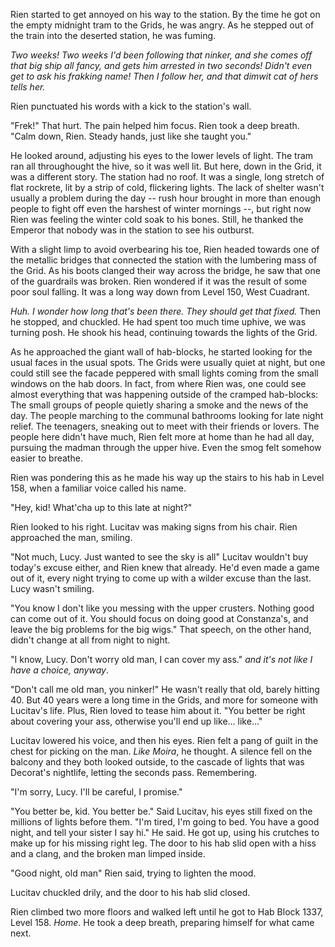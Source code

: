 Rien started to get annoyed on his way to the station. By the time he got on the empty midnight tram to the Grids, he was angry. As he stepped out of the train into the deserted station, he was fuming.

_Two weeks! Two weeks I'd been following that ninker, and she comes off that big ship all fancy, and gets him arrested in two seconds! Didn't even get to ask his frakking name! Then I follow her, and that dimwit cat of hers tells her._

Rien punctuated his words with a kick to the station's wall.

"Frek!" That hurt. The pain helped him focus. Rien took a deep breath. "Calm down, Rien. Steady hands, just like she taught you."

He looked around, adjusting his eyes to the lower levels of light. The tram ran all throughought the hive, so it was well lit. But here, down in the Grid, it was a different story. The station had no roof. It was a single, long stretch of flat rockrete, lit by a strip of cold, flickering lights. The lack of shelter wasn't usually a problem during the day -- rush hour brought in more than enough people to fight off even the harshest of winter mornings --, but right now Rien was feeling the winter cold soak to his bones. Still, he thanked the Emperor that nobody was in the station to see his outburst. 

With a slight limp to avoid overbearing his toe, Rien headed towards one of the metallic bridges that connected the station with the lumbering mass of the Grid. As his boots clanged their way across the bridge, he saw that one of the guardrails was broken. Rien wondered if it was the result of some poor soul falling. It was a long way down from Level 150, West Cuadrant. 

_Huh. I wonder how long that's been there. They should get that fixed._ Then he stopped, and chuckled. He had spent too much time uphive, we was turning posh. He shook his head, continuing towards the lights of the Grid.

As he approached the giant wall of hab-blocks, he started looking for the usual faces in the usual spots. The Grids were usually quiet at night, but one could still see the facade peppered with small lights coming from the small windows on the hab doors. In fact, from where Rien was, one could see almost everything that was happening outside of the cramped hab-blocks: The small groups of people quietly sharing a smoke and the news of the day. The people marching to the communal bathrooms looking for late night relief. The teenagers, sneaking out to meet with their friends or lovers. The people here didn't have much, Rien felt more at home than he had all day, pursuing the madman through the upper hive. Even the smog felt somehow easier to breathe.

Rien was pondering this as he made his way up the stairs to his hab in Level 158, when a familiar voice called his name.

"Hey, kid! What'cha up to this late at night?"

Rien looked to his right. Lucitav was making signs from his chair. Rien approached the man, smiling. 

"Not much, Lucy. Just wanted to see the sky is all" Lucitav wouldn't buy today's excuse either, and Rien knew that already. He'd even made a game out of it, every night trying to come up with a wilder excuse than the last. Lucy wasn't smiling.

"You know I don't like you messing with the upper crusters. Nothing good can come out of it. You should focus on doing good at Constanza's, and leave the big problems for the big wigs." That speech, on the other hand, didn't change at all from night to night.

"I know, Lucy. Don't worry old man, I can cover my ass." _and it's not like I have a choice, anyway_.

"Don't call me old man, you ninker!" He wasn't really that old, barely hitting 40. But 40 years were a long time in the Grids, and more for someone with Lucitav's life. Plus, Rien loved to tease him about it. "You better be right about covering your ass, otherwise you'll end up like... like..."

Lucitav lowered his voice, and then his eyes. Rien felt a pang of guilt in the chest for picking on the man. _Like Moira_, he thought. A silence fell on the balcony and they both looked outside, to the cascade of lights that was Decorat's nightlife, letting the seconds pass. Remembering.

"I'm sorry, Lucy. I'll be careful, I promise."

"You better be, kid. You better be." Said Lucitav, his eyes still fixed on the millions of lights before them. "I'm tired, I'm going to bed. You have a good night, and tell your sister I say hi." He said. He got up, using his crutches to make up for his missing right leg. The door to his hab slid open with a hiss and a clang, and the broken man limped inside.

"Good night, old man" Rien said, trying to lighten the mood.

Lucitav chuckled drily, and the door to his hab slid closed.

Rien climbed two more floors and walked left until he got to Hab Block 1337, Level 158. _Home_. He took a deep breath, preparing himself for what came next.

